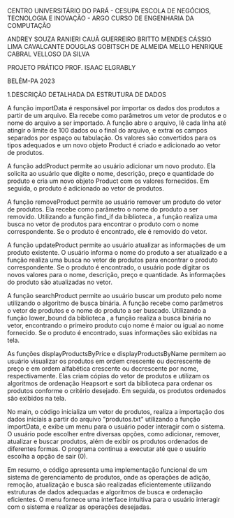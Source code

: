 CENTRO UNIVERSITÁRIO DO PARÁ - CESUPA
ESCOLA DE NEGÓCIOS, TECNOLOGIA E INOVAÇÃO - ARGO
CURSO DE ENGENHARIA DA COMPUTAÇÃO






ANDREY SOUZA RANIERI
CAUÃ GUERREIRO BRITTO MENDES
CÁSSIO LIMA CAVALCANTE
DOUGLAS GOBITSCH DE ALMEIDA MELLO
HENRIQUE CABRAL VELLOSO DA SILVA






						
PROJETO PRÁTICO
PROF. ISAAC ELGRABLY






BELÉM-PA
2023


1.DESCRIÇÃO DETALHADA DA ESTRUTURA DE DADOS

A função importData é responsável por importar os dados dos produtos a partir de um arquivo. Ela recebe como parâmetros um vetor de produtos e o nome do arquivo a ser importado. A função abre o arquivo, lê cada linha até atingir o limite de 100 dados ou o final do arquivo, e extrai os campos separados por espaço ou tabulação. Os valores são convertidos para os tipos adequados e um novo objeto Product é criado e adicionado ao vetor de produtos.

A função addProduct permite ao usuário adicionar um novo produto. Ela solicita ao usuário que digite o nome, descrição, preço e quantidade do produto e cria um novo objeto Product com os valores fornecidos. Em seguida, o produto é adicionado ao vetor de produtos.

A função removeProduct permite ao usuário remover um produto do vetor de produtos. Ela recebe como parâmetro o nome do produto a ser removido. Utilizando a função find_if da biblioteca <algorithm>, a função realiza uma busca no vetor de produtos para encontrar o produto com o nome correspondente. Se o produto é encontrado, ele é removido do vetor.

A função updateProduct permite ao usuário atualizar as informações de um produto existente. O usuário informa o nome do produto a ser atualizado e a função realiza uma busca no vetor de produtos para encontrar o produto correspondente. Se o produto é encontrado, o usuário pode digitar os novos valores para o nome, descrição, preço e quantidade. As informações do produto são atualizadas no vetor.

A função searchProduct permite ao usuário buscar um produto pelo nome utilizando o algoritmo de busca binária. A função recebe como parâmetros o vetor de produtos e o nome do produto a ser buscado. Utilizando a função lower_bound da biblioteca <algorithm>, a função realiza a busca binária no vetor, encontrando o primeiro produto cujo nome é maior ou igual ao nome fornecido. Se o produto é encontrado, suas informações são exibidas na tela.

As funções displayProductsByPrice e displayProductsByName permitem ao usuário visualizar os produtos em ordem crescente ou decrescente de preço e em ordem alfabética crescente ou decrescente por nome, respectivamente. Elas criam cópias do vetor de produtos e utilizam os algoritmos de ordenação Heapsort e sort da biblioteca <algorithm> para ordenar os produtos conforme o critério desejado. Em seguida, os produtos ordenados são exibidos na tela.

No main, o código inicializa um vetor de produtos, realiza a importação dos dados iniciais a partir do arquivo "produtos.txt" utilizando a função importData, e exibe um menu para o usuário poder interagir com o sistema. O usuário pode escolher entre diversas opções, como adicionar, remover, atualizar e buscar produtos, além de exibir os produtos ordenados de diferentes formas. O programa continua a executar até que o usuário escolha a opção de sair (0).


Em resumo, o código apresenta uma implementação funcional de um sistema de gerenciamento de produtos, onde as operações de adição, remoção, atualização e busca são realizadas eficientemente utilizando estruturas de dados adequadas e algoritmos de busca e ordenação eficientes. O menu fornece uma interface intuitiva para o usuário interagir com o sistema e realizar as operações desejadas.
